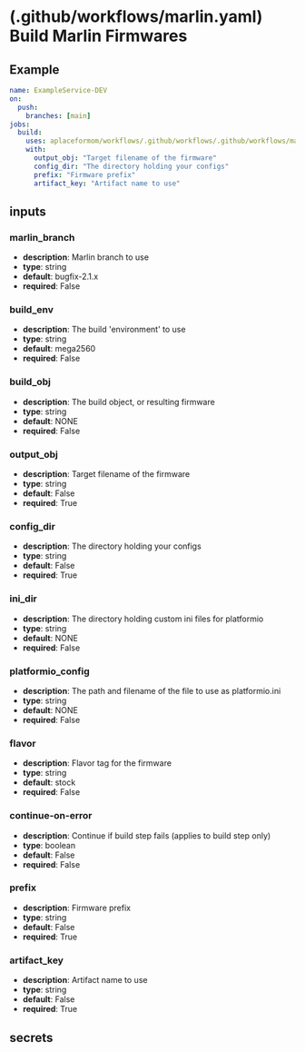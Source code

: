 # (.github/workflows/marlin.yaml) Build Marlin Firmwares

## Example

```yaml
name: ExampleService-DEV
on:
  push:
    branches: [main]
jobs:
  build:
    uses: aplaceformom/workflows/.github/workflows/.github/workflows/marlin.yaml@main
    with:
      output_obj: "Target filename of the firmware"
      config_dir: "The directory holding your configs"
      prefix: "Firmware prefix"
      artifact_key: "Artifact name to use"
```

## inputs

### marlin_branch

- **description**: Marlin branch to use
- **type**: string
- **default**: bugfix-2.1.x
- **required**: False

### build_env

- **description**: The build 'environment' to use
- **type**: string
- **default**: mega2560
- **required**: False

### build_obj

- **description**: The build object, or resulting firmware
- **type**: string
- **default**: NONE
- **required**: False

### output_obj

- **description**: Target filename of the firmware
- **type**: string
- **default**: False
- **required**: True

### config_dir

- **description**: The directory holding your configs
- **type**: string
- **default**: False
- **required**: True

### ini_dir

- **description**: The directory holding custom ini files for platformio
- **type**: string
- **default**: NONE
- **required**: False

### platformio_config

- **description**: The path and filename of the file to use as platformio.ini
- **type**: string
- **default**: NONE
- **required**: False

### flavor

- **description**: Flavor tag for the firmware
- **type**: string
- **default**: stock
- **required**: False

### continue-on-error

- **description**: Continue if build step fails (applies to build step only)
- **type**: boolean
- **default**: False
- **required**: False

### prefix

- **description**: Firmware prefix
- **type**: string
- **default**: False
- **required**: True

### artifact_key

- **description**: Artifact name to use
- **type**: string
- **default**: False
- **required**: True

## secrets
